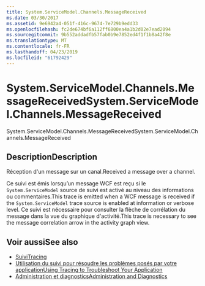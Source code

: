 ```yaml
---
title: System.ServiceModel.Channels.MessageReceived
ms.date: 03/30/2017
ms.assetid: 9e6942a4-051f-416c-9674-7e729b9edd33
ms.openlocfilehash: fc2de674bf6a112ff6800ea4a1b2d02e7ead2094
ms.sourcegitcommit: 9b552addadfb57fab0b9e7852ed4f1f1b8a42f8e
ms.translationtype: MT
ms.contentlocale: fr-FR
ms.lasthandoff: 04/23/2019
ms.locfileid: "61792429"
---
```

# <a name="systemservicemodelchannelsmessagereceived"></a><span data-ttu-id="423e2-102">System.ServiceModel.Channels.MessageReceived</span><span class="sxs-lookup"><span data-stu-id="423e2-102">System.ServiceModel.Channels.MessageReceived</span></span>
<span data-ttu-id="423e2-103">System.ServiceModel.Channels.MessageReceived</span><span class="sxs-lookup"><span data-stu-id="423e2-103">System.ServiceModel.Channels.MessageReceived</span></span>  
  
## <a name="description"></a><span data-ttu-id="423e2-104">Description</span><span class="sxs-lookup"><span data-stu-id="423e2-104">Description</span></span>  
 <span data-ttu-id="423e2-105">Réception d'un message sur un canal.</span><span class="sxs-lookup"><span data-stu-id="423e2-105">Received a message over a channel.</span></span>  
  
 <span data-ttu-id="423e2-106">Ce suivi est émis lorsqu’un message WCF est reçu si le `System.ServiceModel` source de suivi est activé au niveau des informations ou commentaires.</span><span class="sxs-lookup"><span data-stu-id="423e2-106">This trace is emitted when a WCF message is received if the `System.ServiceModel` trace source is enabled at information or verbose level.</span></span> <span data-ttu-id="423e2-107">Ce suivi est nécessaire pour consulter la flèche de corrélation du message dans la vue du graphique d'activité.</span><span class="sxs-lookup"><span data-stu-id="423e2-107">This trace is necessary to see the message correlation arrow in the activity graph view.</span></span>  
  
## <a name="see-also"></a><span data-ttu-id="423e2-108">Voir aussi</span><span class="sxs-lookup"><span data-stu-id="423e2-108">See also</span></span>

- [<span data-ttu-id="423e2-109">Suivi</span><span class="sxs-lookup"><span data-stu-id="423e2-109">Tracing</span></span>](../../../../../docs/framework/wcf/diagnostics/tracing/index.md)
- [<span data-ttu-id="423e2-110">Utilisation du suivi pour résoudre les problèmes posés par votre application</span><span class="sxs-lookup"><span data-stu-id="423e2-110">Using Tracing to Troubleshoot Your Application</span></span>](../../../../../docs/framework/wcf/diagnostics/tracing/using-tracing-to-troubleshoot-your-application.md)
- [<span data-ttu-id="423e2-111">Administration et diagnostics</span><span class="sxs-lookup"><span data-stu-id="423e2-111">Administration and Diagnostics</span></span>](../../../../../docs/framework/wcf/diagnostics/index.md)
